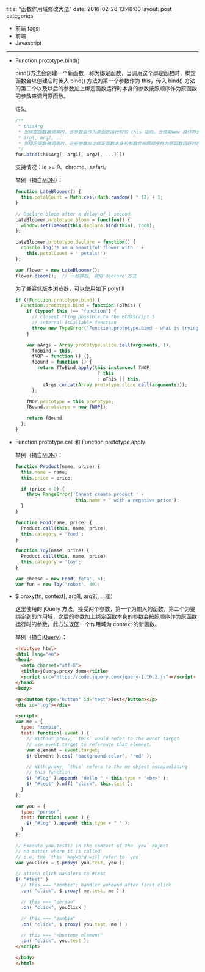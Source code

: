 title: "函数作用域修改大法"
date: 2016-02-26 13:48:00
layout: post
categories:
- 前端
tags:
- 前端
- Javascript
---

- Function.prototype.bind()

  bind()方法会创建一个新函数，称为绑定函数，当调用这个绑定函数时，绑定函数会以创建它时传入 bind() 方法的第一个参数作为 this，传入 bind() 方法的第二个以及以后的参数加上绑定函数运行时本身的参数按照顺序作为原函数的参数来调用原函数。

  语法

  ```js
  /**
   * thisArg
   * 当绑定函数被调用时，该参数会作为原函数运行时的 this 指向。当使用new 操作符调用绑定函数时，该参数无效。
   * arg1, arg2, ...
   * 当绑定函数被调用时，这些参数加上绑定函数本身的参数会按照顺序作为原函数运行时的参数。
   */
  fun.bind(thisArg[, arg1[, arg2[, ...]]])
  ```

  支持情况：ie >= 9、chrome、safari。

  举例（摘自[MDN](https://developer.mozilla.org/zh-CN/docs/Web/JavaScript/Reference/Global_Objects/Function/bind)）：

  ```js
  function LateBloomer() {
    this.petalCount = Math.ceil(Math.random() * 12) + 1;
  }

  // Declare bloom after a delay of 1 second
  LateBloomer.prototype.bloom = function() {
    window.setTimeout(this.declare.bind(this), 1000);
  };

  LateBloomer.prototype.declare = function() {
    console.log('I am a beautiful flower with ' +
      this.petalCount + ' petals!');
  };

  var flower = new LateBloomer();
  flower.bloom();  // 一秒钟后, 调用'declare'方法
  ```

  为了兼容低版本浏览器，可以使用如下 polyfill

  ```js
  if (!Function.prototype.bind) {
    Function.prototype.bind = function (oThis) {
      if (typeof this !== "function") {
        // closest thing possible to the ECMAScript 5
        // internal IsCallable function
        throw new TypeError("Function.prototype.bind - what is trying to be bound is not callable");
      }

      var aArgs = Array.prototype.slice.call(arguments, 1),
        fToBind = this,
        fNOP = function () {},
        fBound = function () {
          return fToBind.apply(this instanceof fNOP
                                ? this
                                : oThis || this,
            aArgs.concat(Array.prototype.slice.call(arguments)));
        };

      fNOP.prototype = this.prototype;
      fBound.prototype = new fNOP();

      return fBound;
    };
  }
  ```

- Function.prototype.call 和 Function.prototype.apply

  举例（摘自[MDN](https://developer.mozilla.org/en-US/docs/Web/JavaScript/Reference/Global_Objects/Function/call)）：

  ```js
  function Product(name, price) {
    this.name = name;
    this.price = price;

    if (price < 0) {
      throw RangeError('Cannot create product ' +
                        this.name + ' with a negative price');
    }
  }

  function Food(name, price) {
    Product.call(this, name, price);
    this.category = 'food';
  }

  function Toy(name, price) {
    Product.call(this, name, price);
    this.category = 'toy';
  }

  var cheese = new Food('feta', 5);
  var fun = new Toy('robot', 40);
  ```

- $.proxy(fn, context[, arg1[, arg2[, ...]]])

  这里使用的 jQuery 方法，接受两个参数，第一个为输入的函数，第二个为要绑定到的作用域，之后的参数加上绑定函数本身的参数会按照顺序作为原函数运行时的参数。此方法返回一个作用域为 context 的新函数。

  举例（摘自[jQuery](https://api.jquery.com/jQuery.proxy/)）：

  ```html
  <!doctype html>
  <html lang="en">
  <head>
    <meta charset="utf-8">
    <title>jQuery.proxy demo</title>
    <script src="https://code.jquery.com/jquery-1.10.2.js"></script>
  </head>
  <body>

  <p><button type="button" id="test">Test</button></p>
  <div id="log"></div>

  <script>
  var me = {
    type: "zombie",
    test: function( event ) {
      // Without proxy, `this` would refer to the event target
      // use event.target to reference that element.
      var element = event.target;
      $( element ).css( "background-color", "red" );

      // With proxy, `this` refers to the me object encapsulating
      // this function.
      $( "#log" ).append( "Hello " + this.type + "<br>" );
      $( "#test" ).off( "click", this.test );
    }
  };

  var you = {
    type: "person",
    test: function( event ) {
      $( "#log" ).append( this.type + " " );
    }
  };

  // Execute you.test() in the context of the `you` object
  // no matter where it is called
  // i.e. the `this` keyword will refer to `you`
  var youClick = $.proxy( you.test, you );

  // attach click handlers to #test
  $( "#test" )
    // this === "zombie"; handler unbound after first click
    .on( "click", $.proxy( me.test, me ) )

    // this === "person"
    .on( "click", youClick )

    // this === "zombie"
    .on( "click", $.proxy( you.test, me ) )

    // this === "<button> element"
    .on( "click", you.test );
  </script>

  </body>
  </html>
  ```
